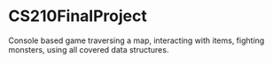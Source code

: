 # CS210FinalProject
Console based game traversing a map, interacting with items, fighting monsters, using all covered data structures.
